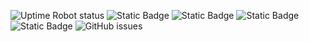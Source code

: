 ![Uptime Robot status](https://img.shields.io/uptimerobot/status/m795276181-ea44caeb6a6db48fdc262ac6?label=website) ![Static Badge](https://img.shields.io/badge/blacklists-53-000000) ![Static Badge](https://img.shields.io/badge/blacklisted-3151930-cc0000) ![Static Badge](https://img.shields.io/badge/whitelisted-2242-00CC00) ![Static Badge](https://img.shields.io/badge/streaming_blacklist-28098-000000) ![GitHub issues](https://img.shields.io/github/issues/fabriziosalmi/blacklists)

